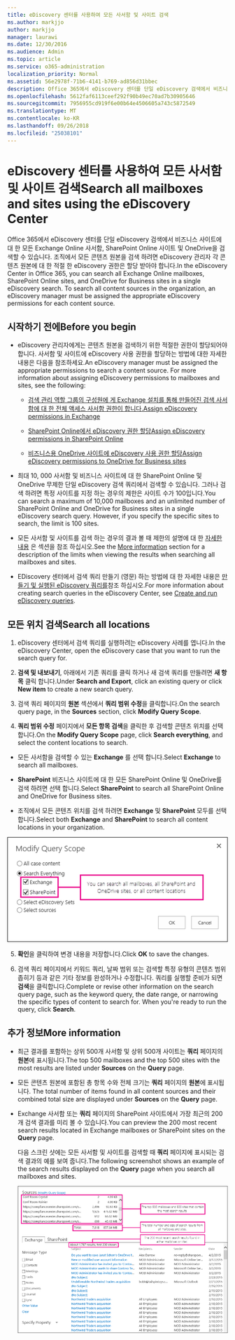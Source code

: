 ```yaml
---
title: eDiscovery 센터를 사용하여 모든 사서함 및 사이트 검색
ms.author: markjjo
author: markjjo
manager: laurawi
ms.date: 12/30/2016
ms.audience: Admin
ms.topic: article
ms.service: o365-administration
localization_priority: Normal
ms.assetid: 56e2978f-71b6-4141-b769-ad856d31bbec
description: Office 365에서 eDiscovery 센터를 단일 eDiscovery 검색에서 비즈니스 사이트에 대 한 모든 Exchange Online 사서함, SharePoint Online 사이트 및 OneDrive을 검색할 수 있습니다. 조직에서 모든 콘텐츠 원본을 검색 하려면 eDiscovery 관리자 각 콘텐츠 원본에 대 한 적절 한 eDiscovery 권한은 할당 받아야 합니다.
ms.openlocfilehash: 5612faf6113ceef292f90b49ec70ad7b30905646
ms.sourcegitcommit: 7956955cd919f6e00b64e4506605a743c5872549
ms.translationtype: MT
ms.contentlocale: ko-KR
ms.lasthandoff: 09/26/2018
ms.locfileid: "25038101"
---
```

# <a name="search-all-mailboxes-and-sites-using-the-ediscovery-center"></a><span data-ttu-id="95e2a-104">eDiscovery 센터를 사용하여 모든 사서함 및 사이트 검색</span><span class="sxs-lookup"><span data-stu-id="95e2a-104">Search all mailboxes and sites using the eDiscovery Center</span></span>

<span data-ttu-id="95e2a-p102">Office 365에서 eDiscovery 센터를 단일 eDiscovery 검색에서 비즈니스 사이트에 대 한 모든 Exchange Online 사서함, SharePoint Online 사이트 및 OneDrive을 검색할 수 있습니다. 조직에서 모든 콘텐츠 원본을 검색 하려면 eDiscovery 관리자 각 콘텐츠 원본에 대 한 적절 한 eDiscovery 권한은 할당 받아야 합니다.</span><span class="sxs-lookup"><span data-stu-id="95e2a-p102">In the eDiscovery Center in Office 365, you can search all Exchange Online mailboxes, SharePoint Online sites, and OneDrive for Business sites in a single eDiscovery search. To search all content sources in the organization, an eDiscovery manager must be assigned the appropriate eDiscovery permissions for each content source.</span></span> 
  
## <a name="before-you-begin"></a><span data-ttu-id="95e2a-107">시작하기 전에</span><span class="sxs-lookup"><span data-stu-id="95e2a-107">Before you begin</span></span>

- <span data-ttu-id="95e2a-p103">eDiscovery 관리자에게는 콘텐츠 원본을 검색하기 위한 적절한 권한이 할당되어야 합니다. 사서함 및 사이트에 eDiscovery 사용 권한을 할당하는 방법에 대한 자세한 내용은 다음을 참조하세요.</span><span class="sxs-lookup"><span data-stu-id="95e2a-p103">An eDiscovery manager must be assigned the appropriate permissions to search a content source. For more information about assigning eDiscovery permissions to mailboxes and sites, see the following:</span></span> 
    
  - [<span data-ttu-id="95e2a-110">검색 관리 역할 그룹의 구성원에 게 Exchange 설치를 통해 만들어진 검색 사서함에 대 한 전체 액세스 사서함 권한이 합니다.</span><span class="sxs-lookup"><span data-stu-id="95e2a-110">Assign eDiscovery permissions in Exchange</span></span>](https://go.microsoft.com/fwlink/p/?LinkId=526886)
    
  - [<span data-ttu-id="95e2a-111">SharePoint Online에서 eDiscovery 권한 할당</span><span class="sxs-lookup"><span data-stu-id="95e2a-111">Assign eDiscovery permissions in SharePoint Online</span></span>](https://go.microsoft.com/fwlink/p/?LinkId=526885)
    
  - [<span data-ttu-id="95e2a-112">비즈니스용 OneDrive 사이트에 eDiscovery 사용 권한 할당</span><span class="sxs-lookup"><span data-stu-id="95e2a-112">Assign eDiscovery permissions to OneDrive for Business sites</span></span>](assign-permissions-to-onedrive-for-business-sites.md)
    
- <span data-ttu-id="95e2a-p104">최대 10, 000 사서함 및 비즈니스 사이트에 대 한 SharePoint Online 및 OneDrive 무제한 단일 eDiscovery 검색 쿼리에서 검색할 수 있습니다. 그러나 검색 하려면 특정 사이트를 지정 하는 경우의 제한은 사이트 수가 100입니다.</span><span class="sxs-lookup"><span data-stu-id="95e2a-p104">You can search a maximum of 10,000 mailboxes and an unlimited number of SharePoint Online and OneDrive for Business sites in a single eDiscovery search query. However, if you specify the specific sites to search, the limit is 100 sites.</span></span>
    
- <span data-ttu-id="95e2a-115">모든 사서함 및 사이트를 검색 하는 경우의 결과 볼 때 제한의 설명에 대 한 [자세한 내용](search-all-mailboxes-and-sites-with-ediscovery.md#moreinfo) 은 섹션을 참조 하십시오.</span><span class="sxs-lookup"><span data-stu-id="95e2a-115">See the [More information](search-all-mailboxes-and-sites-with-ediscovery.md#moreinfo) section for a description of the limits when viewing the results when searching all mailboxes and sites.</span></span> 
    
- <span data-ttu-id="95e2a-116">EDiscovery 센터에서 검색 쿼리 만들기 (영문) 하는 방법에 대 한 자세한 내용은 [만들기 및 실행된 eDiscovery 쿼리를](https://go.microsoft.com/fwlink/p/?LinkID=404032)참조 하십시오.</span><span class="sxs-lookup"><span data-stu-id="95e2a-116">For more information about creating search queries in the eDiscovery Center, see [Create and run eDiscovery queries](https://go.microsoft.com/fwlink/p/?LinkID=404032).</span></span>
    
## <a name="search-all-locations"></a><span data-ttu-id="95e2a-117">모든 위치 검색</span><span class="sxs-lookup"><span data-stu-id="95e2a-117">Search all locations</span></span>

1. <span data-ttu-id="95e2a-118">eDiscovery 센터에서 검색 쿼리를 실행하려는 eDiscovery 사례를 엽니다.</span><span class="sxs-lookup"><span data-stu-id="95e2a-118">In the eDiscovery Center, open the eDiscovery case that you want to run the search query for.</span></span>
    
2. <span data-ttu-id="95e2a-119">**검색 및 내보내기**, 아래에서 기존 쿼리를 클릭 하거나 새 검색 쿼리를 만들려면 **새 항목** 클릭 합니다.</span><span class="sxs-lookup"><span data-stu-id="95e2a-119">Under **Search and Export**, click an existing query or click **New item** to create a new search query.</span></span> 
    
3. <span data-ttu-id="95e2a-120">검색 쿼리 페이지의 **원본** 섹션에서 **쿼리 범위 수정**을 클릭합니다.</span><span class="sxs-lookup"><span data-stu-id="95e2a-120">On the search query page, in the **Sources** section, click **Modify Query Scope**.</span></span>
    
4. <span data-ttu-id="95e2a-121">**쿼리 범위 수정** 페이지에서 **모든 항목 검색**을 클릭한 후 검색할 콘텐츠 위치를 선택합니다.</span><span class="sxs-lookup"><span data-stu-id="95e2a-121">On the **Modify Query Scope** page, click **Search everything**, and select the content locations to search.</span></span>
    
  - <span data-ttu-id="95e2a-122">모든 사서함을 검색할 수 있는 **Exchange** 를 선택 합니다.</span><span class="sxs-lookup"><span data-stu-id="95e2a-122">Select **Exchange** to search all mailboxes.</span></span> 
    
  - <span data-ttu-id="95e2a-123">**SharePoint** 비즈니스 사이트에 대 한 모든 SharePoint Online 및 OneDrive를 검색 하려면 선택 합니다.</span><span class="sxs-lookup"><span data-stu-id="95e2a-123">Select **SharePoint** to search all SharePoint Online and OneDrive for Business sites.</span></span> 
    
  - <span data-ttu-id="95e2a-124">조직에서 모든 콘텐츠 위치를 검색 하려면 **Exchange** 및 **SharePoint** 모두를 선택 합니다.</span><span class="sxs-lookup"><span data-stu-id="95e2a-124">Select both **Exchange** and **SharePoint** to search all content locations in your organization.</span></span> 
    
![모든 사서함 및 사이트 검색](media/e1f919ab-5596-43bb-a3c9-626cd41067b3.gif)
  
5. <span data-ttu-id="95e2a-126">**확인**을 클릭하여 변경 내용을 저장합니다.</span><span class="sxs-lookup"><span data-stu-id="95e2a-126">Click **OK** to save the changes.</span></span> 
    
6. <span data-ttu-id="95e2a-p105">검색 쿼리 페이지에서 키워드 쿼리, 날짜 범위 또는 검색할 특정 유형의 콘텐츠 범위 좁히기 등과 같은 기타 정보를 완성하거나 수정합니다. 쿼리를 실행할 준비가 되면 **검색**을 클릭합니다.</span><span class="sxs-lookup"><span data-stu-id="95e2a-p105">Complete or revise other information on the search query page, such as the keyword query, the date range, or narrowing the specific types of content to search for. When you're ready to run the query, click **Search**.</span></span> 
    
## <a name="more-information"></a><span data-ttu-id="95e2a-129">추가 정보</span><span class="sxs-lookup"><span data-stu-id="95e2a-129">More information</span></span>
<span data-ttu-id="95e2a-130"><a name="moreinfo"> </a></span><span class="sxs-lookup"><span data-stu-id="95e2a-130"></span></span>

- <span data-ttu-id="95e2a-131">최근 결과를 포함하는 상위 500개 사서함 및 상위 500개 사이트는 **쿼리** 페이지의 **원본**에 표시됩니다.</span><span class="sxs-lookup"><span data-stu-id="95e2a-131">The top 500 mailboxes and the top 500 sites with the most results are listed under **Sources** on the **Query** page.</span></span> 
    
- <span data-ttu-id="95e2a-132">모든 콘텐츠 원본에 포함된 총 항목 수와 전체 크기는 **쿼리** 페이지의 **원본**에 표시됩니다. 
</span><span class="sxs-lookup"><span data-stu-id="95e2a-132">The total number of items found in all content sources and their combined total size are displayed under **Sources** on the **Query** page.</span></span> 
    
- <span data-ttu-id="95e2a-133">Exchange 사서함 또는 **쿼리** 페이지의 SharePoint 사이트에서 가장 최근의 200개 검색 결과를 미리 볼 수 있습니다.</span><span class="sxs-lookup"><span data-stu-id="95e2a-133">You can preview the 200 most recent search results located in Exchange mailboxes or SharePoint sites on the **Query** page.</span></span> 
    
    <span data-ttu-id="95e2a-134">다음 스크린 샷에는 모든 사서함 및 사이트를 검색할 때 **쿼리** 페이지에 표시되는 검색 결과의 예를 보여 줍니다.</span><span class="sxs-lookup"><span data-stu-id="95e2a-134">The following screenshot shows an example of the search results displayed on the **Query** page when you search all mailboxes and sites.</span></span> 
    
    ![모든 위치를 검색할 때의 결과 스크린 샷](media/4bf430f6-41ab-4bf6-afa9-33c3f6fd8b16.gif)
  

